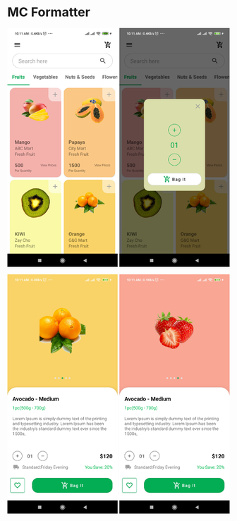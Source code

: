 # MC Formatter
<img src="https://github.com/waihanko/UIPlayGround_EcommerceUI/blob/master/screenshots/Screenshot_2020-04-23-10-11-07-717_me.waihanko.uiplayground.jpg" alt="ScreenShot 1" width="250"/>          <img src="https://github.com/waihanko/UIPlayGround_EcommerceUI/blob/master/screenshots/Screenshot_2020-04-23-10-11-10-623_me.waihanko.uiplayground.jpg" alt="ScreenShot 1" width="250"/> 

<img src="https://github.com/waihanko/UIPlayGround_EcommerceUI/blob/master/screenshots/Screenshot_2020-04-23-10-11-17-780_me.waihanko.uiplayground.jpg" alt="ScreenShot 1" width="250"/>          <img src="https://github.com/waihanko/UIPlayGround_EcommerceUI/blob/master/screenshots/Screenshot_2020-04-23-10-11-20-866_me.waihanko.uiplayground.jpg" alt="ScreenShot 1" width="250"/> 
